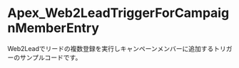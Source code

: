 Apex_Web2LeadTriggerForCampaignMemberEntry
==========================================

Web2Leadでリードの複数登録を実行しキャンペーンメンバーに追加するトリガーのサンプルコードです。
